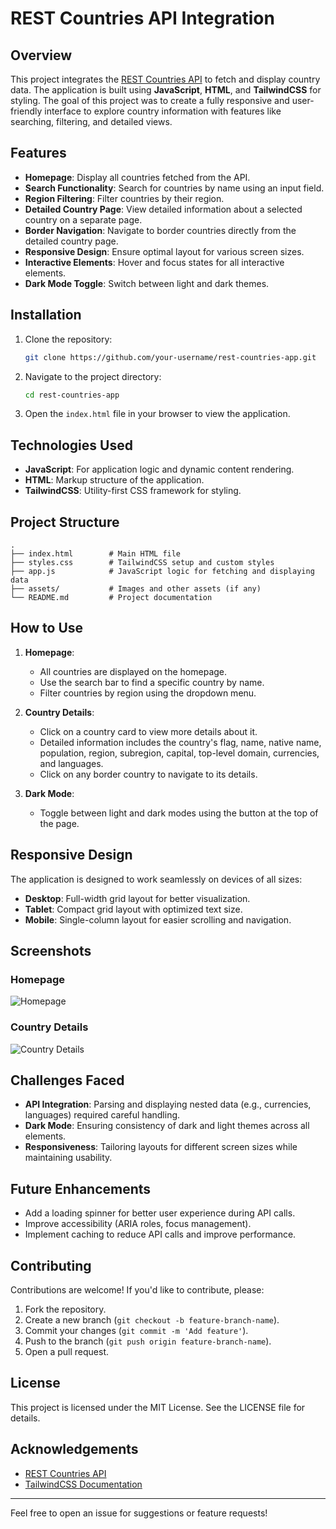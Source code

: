 # REST Countries API Integration

## Overview
This project integrates the [REST Countries API](https://restcountries.com/) to fetch and display country data. The application is built using **JavaScript**, **HTML**, and **TailwindCSS** for styling. The goal of this project was to create a fully responsive and user-friendly interface to explore country information with features like searching, filtering, and detailed views.

## Features

- **Homepage**: Display all countries fetched from the API.
- **Search Functionality**: Search for countries by name using an input field.
- **Region Filtering**: Filter countries by their region.
- **Detailed Country Page**: View detailed information about a selected country on a separate page.
- **Border Navigation**: Navigate to border countries directly from the detailed country page.
- **Responsive Design**: Ensure optimal layout for various screen sizes.
- **Interactive Elements**: Hover and focus states for all interactive elements.
- **Dark Mode Toggle**: Switch between light and dark themes.

## Installation

1. Clone the repository:
   ```bash
   git clone https://github.com/your-username/rest-countries-app.git
   ```

2. Navigate to the project directory:
   ```bash
   cd rest-countries-app
   ```

3. Open the `index.html` file in your browser to view the application.

## Technologies Used

- **JavaScript**: For application logic and dynamic content rendering.
- **HTML**: Markup structure of the application.
- **TailwindCSS**: Utility-first CSS framework for styling.

## Project Structure

```plaintext
.
├── index.html        # Main HTML file
├── styles.css        # TailwindCSS setup and custom styles
├── app.js            # JavaScript logic for fetching and displaying data
├── assets/           # Images and other assets (if any)
└── README.md         # Project documentation
```

## How to Use

1. **Homepage**:
   - All countries are displayed on the homepage.
   - Use the search bar to find a specific country by name.
   - Filter countries by region using the dropdown menu.

2. **Country Details**:
   - Click on a country card to view more details about it.
   - Detailed information includes the country's flag, name, native name, population, region, subregion, capital, top-level domain, currencies, and languages.
   - Click on any border country to navigate to its details.

3. **Dark Mode**:
   - Toggle between light and dark modes using the button at the top of the page.

## Responsive Design

The application is designed to work seamlessly on devices of all sizes:
- **Desktop**: Full-width grid layout for better visualization.
- **Tablet**: Compact grid layout with optimized text size.
- **Mobile**: Single-column layout for easier scrolling and navigation.

## Screenshots

### Homepage
![Homepage](assets/homepage.png)

### Country Details
![Country Details](assets/details.png)

## Challenges Faced

- **API Integration**: Parsing and displaying nested data (e.g., currencies, languages) required careful handling.
- **Dark Mode**: Ensuring consistency of dark and light themes across all elements.
- **Responsiveness**: Tailoring layouts for different screen sizes while maintaining usability.

## Future Enhancements

- Add a loading spinner for better user experience during API calls.
- Improve accessibility (ARIA roles, focus management).
- Implement caching to reduce API calls and improve performance.

## Contributing

Contributions are welcome! If you'd like to contribute, please:
1. Fork the repository.
2. Create a new branch (`git checkout -b feature-branch-name`).
3. Commit your changes (`git commit -m 'Add feature'`).
4. Push to the branch (`git push origin feature-branch-name`).
5. Open a pull request.

## License

This project is licensed under the MIT License. See the LICENSE file for details.

## Acknowledgements

- [REST Countries API](https://restcountries.com/)
- [TailwindCSS Documentation](https://tailwindcss.com/)

---

Feel free to open an issue for suggestions or feature requests!

